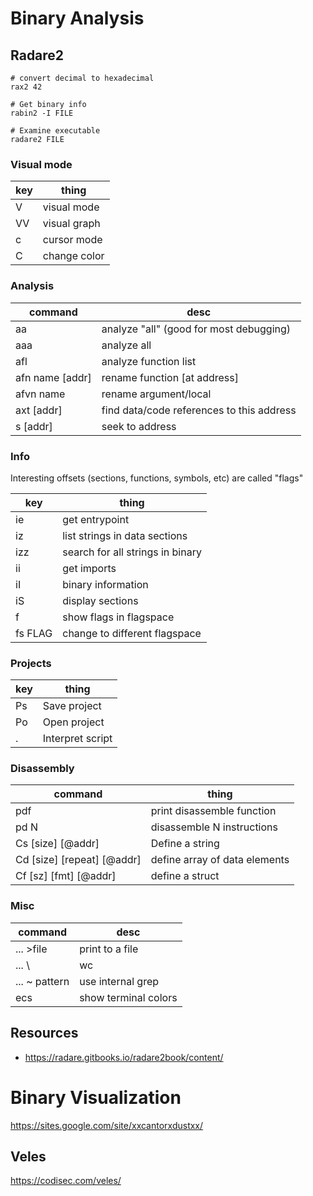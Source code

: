 # Binary Analysis


## Radare2

```shell
# convert decimal to hexadecimal
rax2 42

# Get binary info
rabin2 -I FILE

# Examine executable
radare2 FILE
```


### Visual mode

| key | thing        |
|--- |------------ |
| V   | visual mode  |
| VV  | visual graph |
| c   | cursor mode  |
| C   | change color |


### Analysis

| command         | desc                                      |
|--------------- |----------------------------------------- |
| aa              | analyze "all" (good for most debugging)   |
| aaa             | analyze all                               |
| afl             | analyze function list                     |
| afn name [addr] | rename function [at address]              |
| afvn name       | rename argument/local                     |
| axt [addr]      | find data/code references to this address |
| s [addr]        | seek to address                           |


### Info

Interesting offsets (sections, functions, symbols, etc) are called "flags"

| key     | thing                            |
|------- |-------------------------------- |
| ie      | get entrypoint                   |
| iz      | list strings in data sections    |
| izz     | search for all strings in binary |
| ii      | get imports                      |
| iI      | binary information               |
| iS      | display sections                 |
| f       | show flags in flagspace          |
| fs FLAG | change to different flagspace    |


### Projects

| key       | thing            |
|--------- |---------------- |
| Ps <name> | Save project     |
| Po <name> | Open project     |
| . <name>  | Interpret script |


### Disassembly

| command                    | thing                         |
|-------------------------- |----------------------------- |
| pdf                        | print disassemble function    |
| pd N                       | disassemble N instructions    |
| Cs [size] [@addr]          | Define a string               |
| Cd [size] [repeat] [@addr] | define array of data elements |
| Cf [sz] [fmt] [@addr]      | define a struct               |


### Misc

| command       | desc                 |
|------------- |-------------------- |
| ... >file     | print to a file      |
| ... \\        | wc                   |
| ... ~ pattern | use internal grep    |
| ecs           | show terminal colors |


## Resources

-   <https://radare.gitbooks.io/radare2book/content/>


# Binary Visualization

<https://sites.google.com/site/xxcantorxdustxx/>


## Veles

<https://codisec.com/veles/>